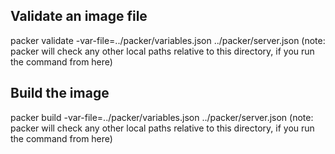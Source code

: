 ## Validate an image file

packer validate -var-file=../packer/variables.json ../packer/server.json
(note: packer will check any other local paths relative to this directory, if you run the command from here)

## Build the image

packer build -var-file=../packer/variables.json ../packer/server.json
(note: packer will check any other local paths relative to this directory, if you run the command from here)
